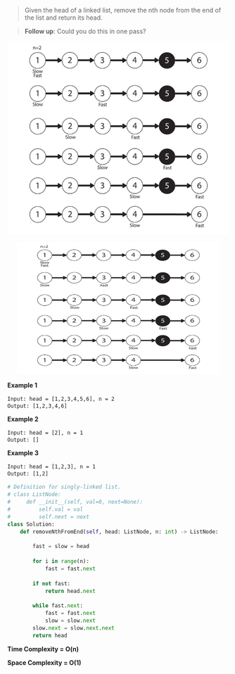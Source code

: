 >Given the head of a linked list, remove the nth node from the end of the list and return its head.

>**Follow up**: Could you do this in one pass?



![Removing nth node from end in Linked List](https://raw.githubusercontent.com/Vamsi-Akhumukhi/LeetCode/master/Remove%20nth%20last%20node%20from%20Linked%20List-02.jpg)

<p align="center">
  <img width="460" height="300" src="https://raw.githubusercontent.com/Vamsi-Akhumukhi/LeetCode/master/Remove%20nth%20last%20node%20from%20Linked%20List-02.jpg">
</p>



**Example 1**

    Input: head = [1,2,3,4,5,6], n = 2
    Output: [1,2,3,4,6]

**Example 2**

    Input: head = [2], n = 1
    Output: []

**Example 3**

    Input: head = [1,2,3], n = 1
    Output: [1,2]

```python
# Definition for singly-linked list.
# class ListNode:
#     def __init__(self, val=0, next=None):
#         self.val = val
#         self.next = next
class Solution:
    def removeNthFromEnd(self, head: ListNode, n: int) -> ListNode:

        fast = slow = head

        for i in range(n):
            fast = fast.next

        if not fast:
            return head.next

        while fast.next:
            fast = fast.next
            slow = slow.next
        slow.next = slow.next.next
        return head
```
**Time Complexity = O(n)**

**Space Complexity = O(1)**

